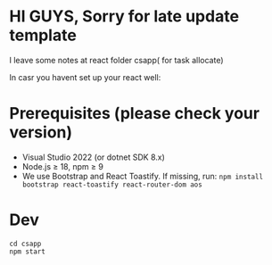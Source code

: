 # HI GUYS, Sorry for late update template 
I leave some notes at react folder csapp( for task allocate) 

In casr you havent set up your react well: 

# Prerequisites (please check your version) 
- Visual Studio 2022 (or dotnet SDK 8.x)
- Node.js ≥ 18, npm ≥ 9 
- We use Bootstrap and React Toastify. If missing, run:
`npm install bootstrap react-toastify react-router-dom aos `
# Dev
```
cd csapp
npm start

```
